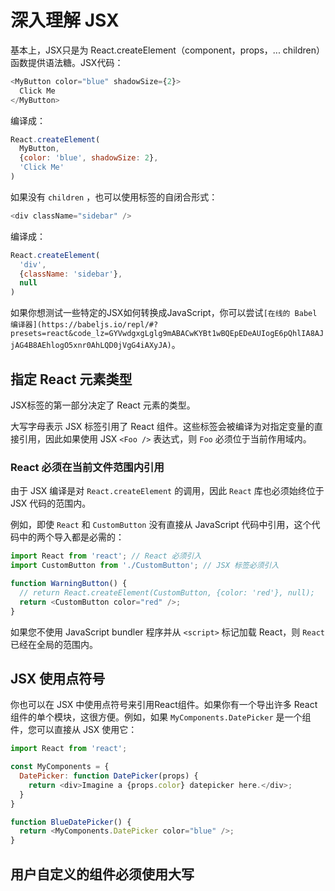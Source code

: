 # 深入理解 JSX

基本上，JSX只是为 React.createElement（component，props，... children）函数提供语法糖。JSX代码：

```js
<MyButton color="blue" shadowSize={2}>
  Click Me
</MyButton>
```

编译成：

```js
React.createElement(
  MyButton,
  {color: 'blue', shadowSize: 2},
  'Click Me'
)
```

如果没有 `children` ，也可以使用标签的自闭合形式：

```js
<div className="sidebar" />
```

编译成：

```js
React.createElement(
  'div',
  {className: 'sidebar'},
  null
)
```

如果你想测试一些特定的JSX如何转换成JavaScript，你可以尝试`[在线的 Babel 编译器](https://babeljs.io/repl/#?presets=react&code_lz=GYVwdgxgLglg9mABACwKYBt1wBQEpEDeAUIogE6pQhlIA8AJjAG4B8AEhlogO5xnr0AhLQD0jVgG4iAXyJA)`。

## 指定 React 元素类型

JSX标签的第一部分决定了 React 元素的类型。

大写字母表示 JSX 标签引用了 React 组件。这些标签会被编译为对指定变量的直接引用，因此如果使用 JSX `<Foo />` 表达式，则 `Foo` 必须位于当前作用域内。

### React 必须在当前文件范围内引用

由于 JSX 编译是对 `React.createElement` 的调用，因此 `React` 库也必须始终位于 JSX 代码的范围内。

例如，即使 `React` 和 `CustomButton` 没有直接从 JavaScript 代码中引用，这个代码中的两个导入都是必需的：

```js
import React from 'react'; // React 必须引入
import CustomButton from './CustomButton'; // JSX 标签必须引入

function WarningButton() {
  // return React.createElement(CustomButton, {color: 'red'}, null);
  return <CustomButton color="red" />;
}
```

如果您不使用 JavaScript bundler 程序并从 `<script>` 标记加载 React，则 `React` 已经在全局的范围内。

## JSX 使用点符号

你也可以在 JSX 中使用点符号来引用React组件。如果你有一个导出许多 React 组件的单个模块，这很方便。例如，如果 `MyComponents.DatePicker` 是一个组件，您可以直接从 JSX 使用它：

```js
import React from 'react';

const MyComponents = {
  DatePicker: function DatePicker(props) {
    return <div>Imagine a {props.color} datepicker here.</div>;
  }
}

function BlueDatePicker() {
  return <MyComponents.DatePicker color="blue" />;
}
```

## 用户自定义的组件必须使用大写
